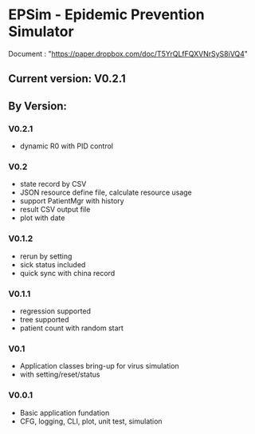 # EPSim - Epidemic Prevention Simulator

Document : "https://paper.dropbox.com/doc/T5YrQLfFQXVNrSyS8iVQ4"

## Current version: V0.2.1

## By Version:
### V0.2.1

* dynamic R0 with PID control

### V0.2

* state record by CSV
* JSON resource define file, calculate resource usage
* support PatientMgr with history
* result CSV output file
* plot with date 

### V0.1.2

* rerun by setting
* sick status included
* quick sync with china record

### V0.1.1
* regression supported
* tree supported
* patient count with random start


### V0.1

* Application classes bring-up for virus simulation
* with setting/reset/status 

### V0.0.1 

* Basic application fundation
* CFG, logging, CLI, plot, unit test, simulation
